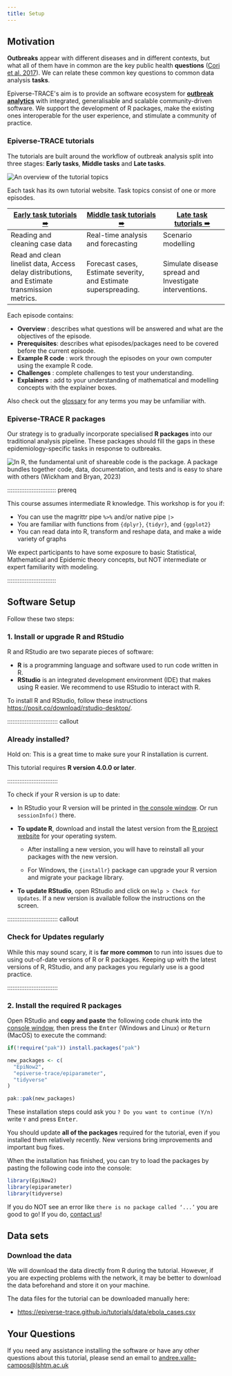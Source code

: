 ```yaml
---
title: Setup
---
```


## Motivation

**Outbreaks** appear with different diseases and in different contexts, but what all of them have in common are the key public health **questions** ([Cori et al. 2017](https://royalsocietypublishing.org/doi/10.1098/rstb.2016.0371#d1e605)). We can relate these common key questions to common data analysis **tasks**.

Epiverse-TRACE's aim is to provide an software ecosystem for [**outbreak analytics**](reference.md#outbreakanalytics) with integrated, generalisable and scalable community-driven software. We support the development of R packages, make the existing ones interoperable for the user experience, and stimulate a community of practice.

### Epiverse-TRACE tutorials

The tutorials are built around the workflow of outbreak analysis split into three stages: **Early tasks**, **Middle tasks** and **Late tasks**.

![An overview of the tutorial topics](https://epiverse-trace.github.io/task_pipeline-minimal.svg)

Each task has its own tutorial website. Task topics consist of one or more episodes.

| [Early task tutorials ➠](https://epiverse-trace.github.io/tutorials-early/) | [Middle task tutorials ➠](https://epiverse-trace.github.io/tutorials-middle) | [Late task tutorials ➠](https://epiverse-trace.github.io/tutorials-late/) |
|---|---|---|
| Reading and cleaning case data | Real-time analysis and forecasting | Scenario modelling |
| Read and clean linelist data, Access delay distributions, and Estimate transmission metrics. | Forecast cases, Estimate severity, and Estimate superspreading. | Simulate disease spread and Investigate interventions. |

Each episode contains:

+ **Overview** : describes what questions will be answered and what are the objectives of the episode.
+ **Prerequisites**: describes what episodes/packages need to be covered before the current episode.
+ **Example R code** : work through the episodes on your own computer using the example R code.
+ **Challenges** : complete challenges to test your understanding.
+ **Explainers** : add to your understanding of mathematical and modelling concepts with the explainer boxes.

Also check out the [glossary](../reference.md) for any terms you may be unfamiliar with.

### Epiverse-TRACE R packages

Our strategy is to gradually incorporate specialised **R packages** into our traditional analysis pipeline. These packages should fill the gaps in these epidemiology-specific tasks in response to outbreaks.

![In **R**, the fundamental unit of shareable code is the **package**. A package bundles together code, data, documentation, and tests and is easy to share with others ([Wickham and Bryan, 2023](https://r-pkgs.org/introduction.html))](episodes/fig/pkgs-hexlogos.png)

:::::::::::::::::::::::::::: prereq

This course assumes intermediate R knowledge. This workshop is for you if:

- You can use the magrittr pipe `%>%` and/or native pipe `|>`
- You are familiar with functions from `{dplyr}`, `{tidyr}`, and `{ggplot2}`
- You can read data into R, transform and reshape data, and make a wide variety of graphs

We expect participants to have some exposure to basic Statistical, Mathematical and Epidemic theory concepts, but NOT intermediate or expert familiarity with modeling.

::::::::::::::::::::::::::::

## Software Setup

Follow these two steps:

### 1. Install or upgrade R and RStudio

R and RStudio are two separate pieces of software: 

* **R** is a programming language and software used to run code written in R.
* **RStudio** is an integrated development environment (IDE) that makes using R easier. We recommend to use RStudio to interact with R. 

To install R and RStudio, follow these instructions <https://posit.co/download/rstudio-desktop/>.

::::::::::::::::::::::::::::: callout

### Already installed? 

Hold on: This is a great time to make sure your R installation is current.

This tutorial requires **R version 4.0.0 or later**. 

:::::::::::::::::::::::::::::

To check if your R version is up to date:

- In RStudio your R version will be printed in [the console window](https://docs.posit.co/ide/user/ide/guide/code/console.html). Or run `sessionInfo()` there.

- **To update R**, download and install the latest version from the [R project website](https://cran.rstudio.com/) for your operating system.

  - After installing a new version, you will have to reinstall all your packages with the new version. 

  - For Windows, the `{installr}` package can upgrade your R version and migrate your package library.

- **To update RStudio**, open RStudio and click on 
`Help > Check for Updates`. If a new version is available follow the 
instructions on the screen.

::::::::::::::::::::::::::::: callout

### Check for Updates regularly

While this may sound scary, it is **far more common** to run into issues due to using out-of-date versions of R or R packages. Keeping up with the latest versions of R, RStudio, and any packages you regularly use is a good practice.

:::::::::::::::::::::::::::::

### 2. Install the required R packages

<!--
During the tutorial, we will need a number of R packages. Packages contain useful R code written by other people. We will use packages from the [Epiverse-TRACE](https://epiverse-trace.github.io/). 
-->

Open RStudio and **copy and paste** the following code chunk into the [console window](https://docs.posit.co/ide/user/ide/guide/code/console.html), then press the <kbd>Enter</kbd> (Windows and Linux) or <kbd>Return</kbd> (MacOS) to execute the command:

```r
if(!require("pak")) install.packages("pak")

new_packages <- c(
  "EpiNow2",
  "epiverse-trace/epiparameter",
  "tidyverse"
)

pak::pak(new_packages)
```

These installation steps could ask you `? Do you want to continue (Y/n)` write `Y` and press <kbd>Enter</kbd>.

You should update **all of the packages** required for the tutorial, even if you installed them relatively recently. New versions bring improvements and important bug fixes.

When the installation has finished, you can try to load the packages by pasting the following code into the console:

```r
library(EpiNow2)
library(epiparameter)
library(tidyverse)
```

If you do NOT see an error like `there is no package called ‘...’` you are good to go! If you do, [contact us](#your-questions)!

## Data sets

### Download the data

We will download the data directly from R during the tutorial. However, if you are expecting problems with the network, it may be better to download the data beforehand and store it on your machine.

The data files for the tutorial can be downloaded manually here: 

- <https://epiverse-trace.github.io/tutorials/data/ebola_cases.csv>

## Your Questions

If you need any assistance installing the software or have any other questions about this tutorial, please send an email to <andree.valle-campos@lshtm.ac.uk>
